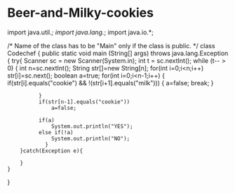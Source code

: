 # Beer-and-Milky-cookies
import java.util.*;
import java.lang.*;
import java.io.*;

/* Name of the class has to be "Main" only if the class is public. */
class Codechef
{
	public static void main (String[] args) throws java.lang.Exception
	{
	    try{
	 Scanner sc = new Scanner(System.in);
        int t = sc.nextInt();
       while (t-- > 0) {
           int n=sc.nextInt();
              String str[]=new String[n];
              for(int i=0;i<n;i++)
                  str[i]=sc.next();
              boolean a=true;
              for(int i=0;i<n-1;i++)
              {
                 if(str[i].equals("cookie") && !(str[i+1].equals("milk")))
                     {
                         a=false;
                         break;
                     }

              }
              if(str[n-1].equals("cookie"))
                  a=false;

              if(a)
                  System.out.println("YES");
              else if(!a)
                  System.out.println("NO");
                }
	    }catch(Exception e){
	        
	    }
	}
}

